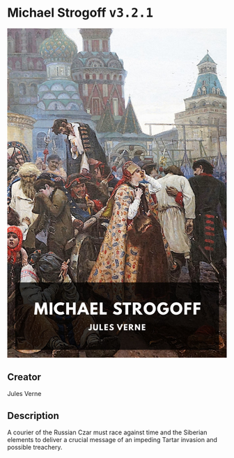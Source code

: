 
# Michael Strogoff <kbd>v3.2.1</kbd>

<center>
  <img src="./cover-1024.jpg"/>
</center>

## Creator
Jules Verne

## Description
A courier of the Russian Czar must race against time and the Siberian elements to deliver a crucial message of an impeding Tartar invasion and possible treachery.

